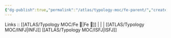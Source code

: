 ```yaml
---
{"dg-publish":true,"permalink":"/atlas/typology-moc/fe-parent/","created":"2023-01-05T12:05:05.186+01:00","updated":"2023-02-27T19:46:42.489+01:00"}
---
```


Links :: [[ATLAS/Typology MOC/Fe 💉\|Fe 💉]] |  |  | 
[[ATLAS/Typology MOC/INFJ\|INFJ]]
[[ATLAS/Typology MOC/ISFJ\|ISFJ]]